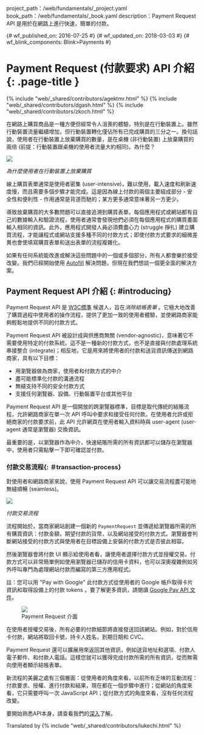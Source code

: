 project_path：/web/fundamentals/_project.yaml
book_path：/web/fundamentals/_book.yaml
description：Payment Request API 是用於在網路上進行快速，簡單的付款。

{# wf_published_on: 2016-07-25 #}
{# wf_updated_on: 2018-03-03 #}
{# wf_blink_components: Blink>Payments #}

# Payment Request (付款要求) API 介紹 {: .page-title }

{% include "web/_shared/contributors/agektmr.html" %}
{% include "web/_shared/contributors/dgash.html" %}
{% include "web/_shared/contributors/zkoch.html" %}

在網路上購買商品是一種方便但經常令人沮喪的體驗，特別是在行動裝置上。雖然行動裝置流量繼續增加，但行動裝置轉化僅佔所有已完成購買的三分之一。換句話說，使用者在行動裝置上放棄購買的數量，是在桌機 (非行動裝置) 上放棄購買的兩倍 (前提：行動裝置跟桌機的使用者流量大約相同)。為什麼？

![](images/1_why_users_abandon.png)

*為什麼使用者在行動裝置上放棄購買*

線上購買表單通常是使用者密集 (user-intensive)，難以使用，載入速度和刷新速度慢，而且需要多個步驟才能完成。這是因為線上付款的兩個主要組成部分 - 安全性和便利性 - 作用通常是背道而馳的；某方更多通常意味著另一方更少。

導致放棄購買的大多數問題可以直接追溯到購買表單。每個應用程式或網站都有自己的數據輸入和驗證流程，使用者通常會發現他們必須在每個應用程式的購買畫面輸入相同的資訊。此外，應用程式開發人員必須費盡心力 (struggle 掙扎) 建立購買流程，才能讓程式或網站支援多種不同的付款方式；即使付款方式要求的細微差異也會使填寫購買表單和送出表單的流程複雜化。

如果有任何系統能改進或解決這些問題中的一個或多個部分，所有人都會樂於接受改變。我們已經開始使用 [Autofill](/web/updates/2015/06/checkout-faster-with-autofill) 解決問題，但現在我們想談一個更全面的解決方案。

## Payment Request API 介紹 {: #introducing}

Payment Request API 是 [W3C標準](https://www.w3.org/TR/payment-request/) 候選人，旨在*消除結帳表單* 。它極大地改善了購買過程中使用者的操作流程，提供了更加一致的使用者體驗，並使網路商家能夠輕鬆地提供不同的付款方式。

Payment Request API 被設計成與供應商無關 (vendor-agnostic)，意味著它不需要使用特定的付款系統。這不是一種新的付款方式，也不是直接與付款處理系統串接整合 (integrate)；相反地，它是用來將使用者的付款和送貨資訊傳送到網路商家，具有以下目標：

- 用瀏覽器做為商家，使用者和付款方式的中介
- 盡可能標準化付款的溝通流程
- 無縫支持不同的安全付款方式
- 支援任何瀏覽器、設備、行動裝置平台或其他平台

Payment Request API 是一個開放的跨瀏覽器標準，目標是取代傳統的結賬流程，允許網路商家在單一次 API 呼叫中要求和接受任何付款。在使用者允許或拒絕商家的付款要求前，此 API 允許網頁在使用者輸入資料時與 user-agent (user-agent 通常是瀏覽器) 交換資訊。

最重要的是，以瀏覽器作為中介，快速結賬所需的所有資訊都可以儲存在瀏覽器中，使用者只需點擊一下即可確認並付款。

### 付款交易流程{: ＃transaction-process}

對使用者和網路商家來說，使用 Payment Request API 可以讓交易流程盡可能地無縫順暢 (seamless)。

![](images/4_the_payment_transaction_process.png)

*付款交易流程*

流程開始於，當商家網站創建一個新的 `PaymentRequest` 並傳遞給瀏覽器所需的所有購買資訊：付款金額，期望付款的貨幣，以及網站接受的付款方式。瀏覽器會判斷網站接受的付款方式與使用者在目標設備上安裝的付款方式是否彼此相容。

然後瀏覽器會將付款 UI 顯示給使用者看，讓使用者選擇付款方式並授權交易。付款方式可以非常簡單例如使用瀏覽器已儲存的信用卡資料，也可以深奧複雜例如另外呼叫專門為處理網站付款而編寫的第三方應用程式。

註：您可以用 "Pay with Google" 此付款方式從使用者的 Google 帳戶取得卡片資訊和取得設備上的付款 tokens 。要了解更多資訊，請閱讀 [Google Pay API 文件](/pay/api/web/paymentrequest/tutorial)。

<div class="attempt-right">
  <figure>
    <img src="images/5_9_payment_request_ui.png">
    <figcaption>Payment Request 介面</figcaption>
  </figure>
</div>

在使用者授權交易後，所有必要的付款細節將直接發送回該網站。例如，對於信用卡付款，網站將取回卡號，持卡人姓名，到期日期和 CVC。

Payment Request 還可以擴展用來返回其他資訊，例如送貨地址和選項、付款人電子郵件、和付款人電話。這樣您就可以獲得完成付款所需的所有資訊，從而無需向使用者顯示結帳表單。

新流程的美麗之處有三個層面：從使用者的角度來看，以前所有乏味的互動流程：付款要求、授權、進行付款和結果，現在都在一個步驟中進行；從網站的角度來看，它只需要呼叫一次 JavaScript API；從付款方式的角度來看，沒有任何流程改變。

要開始熟悉API本身，請查看我們的[深入](/web/fundamentals/payments/deep-dive-into-payment-request)了解。

Translated by
{% include "web/_shared/contributors/lukechi.html" %}

<div style="clear:both;"></div>
